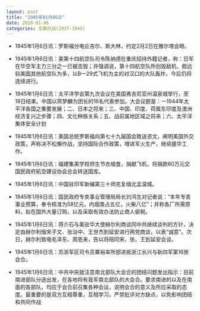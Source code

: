 ```yaml
---
layout: post
title: "1945年01月06日"
date: 2020-01-06
categories: 全面抗战(1937-1945)
---
```


<meta name="referrer" content="no-referrer" />

- 1945年1月6日讯：罗斯福分电丘吉尔、斯大林，约定2月2日在雅尔塔会晤。 

- 1945年1月6日讯：美第十四航空队司令陈纳德在重庆招待外籍记者，称：日军在华空军主力三分之一已被击毁；并强调说，第十四航空队所创毁敌机、舰远较美国其他航空队为多，以B—29式飞机为主的对汉口的大队轰炸，今后仍将连续进行。 

- 1945年1月6日讯：太平洋学会第九次会议在美国弗吉尼亚州温泉城举行，至18日结束。中国以蒋梦麟为团长的16名代表参加。大会议题是：一1944年太平洋各国之重要发展；二、日本之将来；三、中国、印度、荷属东印度及澳洲经济复兴之步骤；四、文化种族关系；五、战前属地区域之将来；六、太平洋集体安全计划 

- 1945年1月6日讯：美国总统罗斯福向第七十九届国会致送咨文，阐明美国外交政策，声称决不松懈作战，坚持国际合作政策，增进军火生产，继续援华工作。 

- 1945年1月6日讯：福建集美学校师生节衣缩食，捐献飞机，将捐款60万元交国民政府航空建设协会总会转送国库。 

- 1945年1月6日讯：中国驻印军新编第三十师克复缅北孟温城。 

- 1945年1月6日讯：国民政府专卖事业管理局局长刘鸿生对记者说：“本年专卖事业预算，奉令核准为58亿元，内烟类占五亿，火柴八亿”；并称各厂所需原料，拟在国外大量订购，以及采取有效办法防止商人偷税。 

- 1945年1月6日讯：蒋介石与美驻华大使赫尔利商谈同中共继续谈判的方针，决定由赫尔利偕宋子文、张治中、王世杰到延安进行两党商谈，以表“诚意”。次日，赫尔利致电毛泽东、周恩来，告以将陪同宋、张、王到延安会谈。 

- 1945年1月6日讯：苏浙军区司令员粟裕率所部进抵浙江长兴与新四军第16旅会合。 

- 1945年1月6日讯：中共中央就注意南北部队大会合的团结问题发出指示：目前南进部队分途出发，在各地将有我军南北部队的大会合。要求南进的以及在南面的各部队，均应于会合前召集各种会议，说明会合的意义及所应采取的态度。最重要的是双方互相尊重，互相学习，严禁批评对方缺点，以免影响团结和共同作战 

